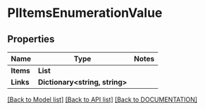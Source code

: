 # PIItemsEnumerationValue

## Properties
Name | Type | Notes
------------ | ------------- | -------------
**Items** | **List<PIEnumerationValue>**
**Links** | **Dictionary<string, string>**

[[Back to Model list]](../../DOCUMENTATION.md#documentation-for-models) [[Back to API list]](../../DOCUMENTATION.md#documentation-for-api-endpoints) [[Back to DOCUMENTATION]](../../DOCUMENTATION.md)
